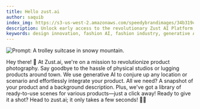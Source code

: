 ```yaml
---
title: Hello zust.ai
author: saquib
index_img: https://s3-us-west-2.amazonaws.com/speedybrandimages/34b319ca-2fa2-40f5-aba3-7c5cc8539460-837b7c2d-6126-4f75-a935-5d20b788239f.png
description: Unlock early access to the revolutionary Zust AI Platform and transform your approach to product photography. Harness the power of generative AI to create personalized designs and explore innovative collections. Join the early access program today at fashion.zust.ai.
keywords: design innovation, fashion AI, fashion industry, generative AI, innovative technology, virtual models
---
```



![Prompt: A trolley suitcase in snowy mountain.](https://s3-us-west-2.amazonaws.com/speedybrandimages/34b319ca-2fa2-40f5-aba3-7c5cc8539460-837b7c2d-6126-4f75-a935-5d20b788239f.png)

Hey there! 🌟 At Zust.ai, we're on a mission to revolutionize product photography. Say goodbye to the hassle of physical studios or lugging products around town. We use generative AI to conjure up any location or scenario and effortlessly integrate your product. All we need? A snapshot of your product and a background description. Plus, we've got a library of ready-to-use scenes for various products—just a click away! Ready to give it a shot? Head to zust.ai; it only takes a few seconds! 📸✨